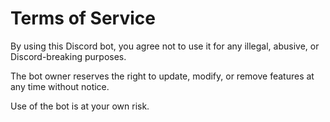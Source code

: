 # Terms of Service

By using this Discord bot, you agree not to use it for any illegal, abusive, or Discord-breaking purposes.

The bot owner reserves the right to update, modify, or remove features at any time without notice.

Use of the bot is at your own risk.
